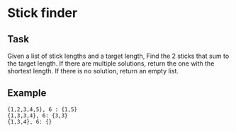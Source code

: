 # Stick finder

## Task

Given a list of stick lengths and a target length,
Find the 2 sticks that sum to the target length.
If there are multiple solutions, return the one with the shortest length.
If there is no solution, return an empty list.

## Example

```
{1,2,3,4,5}, 6 : {1,5}
{1,3,3,4}, 6: {3,3}
{1,3,4}, 6: {}
```